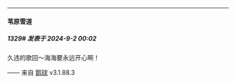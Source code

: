 ﻿
*****

####  苇原雪道  
##### 1329#       发表于 2024-9-2 00:02

久违的歌回～海海要永远开心啊！

—— 来自 [鹅球](https://www.pgyer.com/GcUxKd4w) v3.1.88.3

